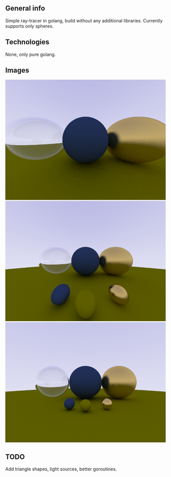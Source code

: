 ## General info	
Simple ray-tracer in golang, build without any additional libraries. Currently supports only spheres.

## Technologies
None, only pure golang.

## Images
![Image1](ProducedImages/image1.png)
![Image2](ProducedImages/image2.png)
![Image3](ProducedImages/image3.png)

## TODO 
Add triangle shapes, light sources, better goroutines.

